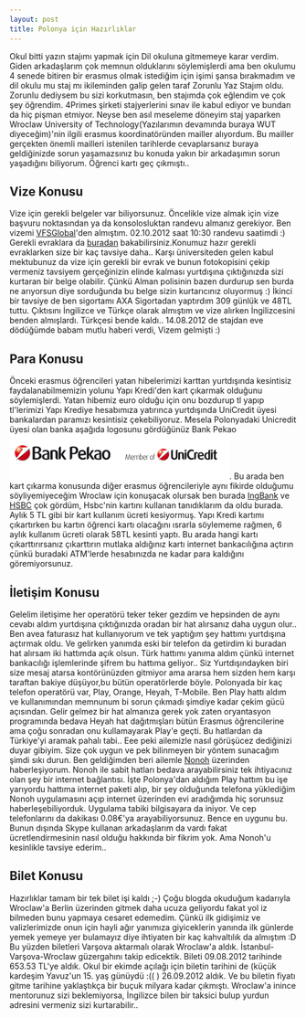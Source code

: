 ```yaml
---
layout: post
title: Polonya için Hazırlıklar
---
```


Okul bitti yazın stajımı yapmak için Dil okuluna gitmemeye karar verdim. Giden arkadaşlarım çok memnun olduklarını söylemişlerdi ama ben okulumu 4 senede bitiren bir erasmus olmak istediğim için işimi şansa bırakmadım ve dil okulu mu staj mı ikileminden galip gelen taraf Zorunlu Yaz Stajım oldu. Zorunlu dediysem bu sizi korkutmasın, ben stajımda çok eğlendim ve çok şey öğrendim. 4Primes şirketi stajyerlerini sınav ile kabul ediyor ve bundan da hiç pişman etmiyor. Neyse ben asıl meseleme döneyim staj yaparken Wroclaw University of Technology(Yazılarımın devamında buraya WUT diyeceğim)'nin ilgili erasmus koordinatöründen mailler alıyordum. Bu mailler gerçekten önemli mailleri istenilen tarihlerde cevaplarsanız buraya geldiğinizde sorun yaşamazsınız bu konuda yakın bir arkadaşımın sorun yaşadığını biliyorum. Öğrenci kartı geç çıkmıştı..

Vize Konusu
-----------
Vize için gerekli belgeler var biliyorsunuz. Öncelikle vize almak için vize başvuru noktasından ya da konsolosluktan randevu almanız gerekiyor. Ben vizemi [VFSGlobal](https://www.visaservices.firm.in/Poland-Turkey-Scheduling/AppScheduling/AppWelcome.aspx?p=wR0wA4GhUJBcRIfnCrEH2UPsqORip04b0KPrRme/Ssw=)'den almıştım. 02.10.2012 saat 10:30 randevu saatimdi :)
Gerekli evraklara da [buradan](http://www.vfsglobal.com/poland/turkey/participants_documents.html) bakabilirsiniz.Konumuz hazır gerekli evraklarken size bir kaç tavsiye daha.. Karşı üniversiteden gelen kabul mektubunuz da vize için gerekli bir evrak ve bunun fotokopisini çekip vermeniz tavsiyem gerçeğinizin elinde kalması yurtdışına çıktığınızda sizi kurtaran bir belge olabilir. Çünkü Alman polisinin bazen durdurup sen burda ne arıyorsun diye sorduğunda bu belge sizin kurtarıcınız oluyormuş :) İkinci bir tavsiye de ben sigortamı AXA Sigortadan yaptırdım 309 günlük ve 48TL tuttu. Çıktısını İngilizce ve Türkçe olarak almıştım ve vize alırken İngilizcesini benden almışlardı. Türkçesi bende kaldı..
14.08.2012 de stajdan eve dödüğümde babam mutlu haberi verdi, Vizem gelmişti :)

Para Konusu
------------
Önceki erasmus öğrencileri yatan hibelerimizi karttan yurtdışında kesintisiz faydalanabilmemizin yolunu Yapı Kredi'den kart çıkarmak olduğunu söylemişlerdi. Yatan hibemiz euro olduğu için onu bozdurup tl yapıp tl'lerimizi Yapı Krediye hesabımıza yatırınca yurtdışında UniCredit üyesi bankalardan paramızı kesintisiz çekebiliyoruz. Mesela Polonyadaki Unicredit üyesi olan banka aşağıda logosunu gördüğünüz Bank Pekao ![Pekao](https://github.com/Seylul/seylul.github.com/raw/master/chrome/pekao.png).
Bu arada ben kart çıkarma konusunda diğer erasmus öğrencileriyle aynı fikirde olduğumu söyliyemiyeceğim Wroclaw için konuşacak olursak ben burada [IngBank](http://www.ingbank.com.tr/) ve [HSBC](http://www.hsbc.com.tr/tr/) çok gördüm, Hsbc'nin kartını kullanan tanıdıklarım da oldu burada. Aylık 5 TL gibi bir kart kullanım ücreti kesiyormuş. Yapı Kredi kartımı çıkartırken bu kartın öğrenci kartı olacağını ısrarla söylememe rağmen, 6 aylık kullanım ücreti olarak 58TL kesinti yaptı. Bu arada hangi kartı çıkarttırırsanız çıkarttırın mutlaka aldığınız kartı internet bankacılığına açtırın çünkü buradaki ATM'lerde hesabınızda ne kadar para kaldığını göremiyorsunuz.

İletişim Konusu
---------------
Gelelim iletişime her operatörü teker teker gezdim ve hepsinden de aynı cevabı aldım yurtdışına çıktığınızda oradan bir hat alırsanız daha uygun olur.. Ben avea faturasız hat kullanıyorum ve tek yaptığım şey hattımı yurtdışına açtırmak oldu. Ve gelirken yanımda eski bir telefon da getirdim ki buradan hat alırsam iki hattımda açık olsun. Türk hattımı yanıma aldım çünkü internet bankacılığı işlemlerinde şifrem bu hattıma geliyor.. 
Siz Yurtdışındayken biri size mesaj atarsa kontörünüzden gitmiyor ama ararsa hem sizden hem karşı taraftan bakiye düşüyor,bu bütün operatörlerde böyle.
Polonyada bir kaç telefon operatörü var, Play, Orange, Heyah, T-Mobile. Ben Play hattı aldım ve kullanımından memnunum bi sorun çıkmadı şimdiye kadar çekim gücü açısından. Gelir gelmez bir hat almanıza gerek yok zaten oryantasyon programında bedava Heyah hat dağıtmışları bütün Erasmus öğrencilerine ama çoğu sonradan onu kullamayarak Play'e geçti. Bu hatlardan da Türkiye'yi aramak pahalı tabi..
Eee peki ailemizle nasıl görüşücez dediğinizi duyar gibiyim. Size çok uygun ve pek bilinmeyen bir yöntem sunacağım şimdi sıkı durun. Ben geldiğimden beri ailemle [Nonoh](http://www.nonoh.net/) üzerinden haberleşiyorum. Nonoh ile sabit hatları bedava arayabilirsiniz tek ihtiyacınız olan şey bir internet bağlantısı. İşte Polonya'dan aldığım Play hattım bu işe yarıyordu hattıma internet paketi alıp, bir şey olduğunda telefona yüklediğim Nonoh uygulamasını açıp internet üzerinden evi aradığımda hiç sorunsuz haberleşebiliyorduk. Uygulama tabiki bilgisayara da iniyor. Ve cep telefonlarını da dakikası 0.08€'ya arayabiliyorsunuz. Bence en uygunu bu. Bunun dışında Skype kullanan arkadaşlarım da vardı fakat ücretlendirmesinin nasıl olduğu hakkında bir fikrim yok. Ama Nonoh'u kesinlikle tavsiye ederim..

Bilet Konusu
------------
Hazırlıklar tamam bir tek bilet işi kaldı ;-)
Çoğu blogda okuduğum kadarıyla Wroclaw'a Berlin üzerinden gitmek daha ucuza geliyordu fakat yol iz bilmeden bunu yapmaya cesaret edemedim. Çünkü ilk gidişimiz ve valizlerimizde onun için hayli ağır yanımıza giyiceklerin yanında ilk günlerde yemek yemeye yer bulamayız diye ihtiyaten bir kaç kahvaltılık da almıştım :D
Bu yüzden biletleri Varşova aktarmalı olarak Wroclaw'a aldık. İstanbul-Varşova-Wroclaw güzergahını takip edicektik. Bileti 09.08.2012 tarihinde 653.53 TL'ye aldık. Okul bir ekimde açılağı için biletin tarihini de (küçük kardeşim Yavuz'un 15. yaş günüydü :(( ) 26.09.2012 aldık. Ve bu biletin fiyatı gitme tarihine yaklaştıkça bir buçuk milyara kadar çıkmıştı.
Wroclaw'a inince mentorunuz sizi beklemiyorsa, İngilizce bilen bir taksici bulup yurdun adresini vermeniz sizi kurtarabilir..








